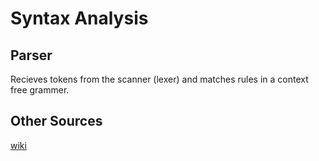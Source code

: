 # Syntax Analysis
## Parser
Recieves tokens from the scanner (lexer) and matches rules in a context free grammer.

## Other Sources
[wiki](https://en.wikipedia.org/wiki/Parsing)